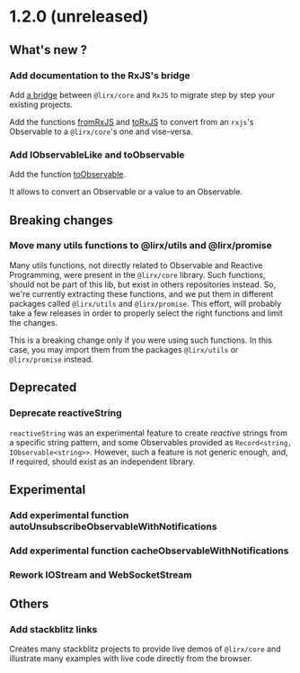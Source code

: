 # 1.2.0 (unreleased)

## What's new ?

### Add documentation to the RxJS's bridge

Add [a bridge](/docs/documentation/migration/from-rxjs/#bridge) between `@lirx/core` and `RxJS` to migrate step by step your existing projects.

Add the functions [fromRxJS](/docs/reference/from-rxjs/) and [toRxJS](/docs/reference/to-rxjs/)
to convert from an `rxjs`'s Observable to a `@lirx/core`'s one and vise-versa.

### Add IObservableLike and toObservable

Add the function [toObservable](/docs/reference/to-observable/).

It allows to convert an Observable or a value to an Observable.

## Breaking changes

### Move many utils functions to @lirx/utils and @lirx/promise

Many utils functions, not directly related to Observable and Reactive Programming,
were present in the `@lirx/core` library.
Such functions, should not be part of this lib, but exist in others repositories instead.
So, we're currently extracting these functions, and we put them in different packages called `@lirx/utils` and `@lirx/promise`.
This effort, will probably take a few releases in order to properly select the right functions and limit the changes.

This is a breaking change only if you were using such functions.
In this case, you may import them from the packages `@lirx/utils` or `@lirx/promise` instead.

## Deprecated

### Deprecate reactiveString

`reactiveString` was an experimental feature to create *reactive* strings from a specific string pattern,
and some Observables provided as `Record<string, IObservable<string>>`.
However, such a feature is not generic enough, and, if required, should exist as an independent library.

## Experimental

### Add experimental function autoUnsubscribeObservableWithNotifications

### Add experimental function cacheObservableWithNotifications

### Rework IOStream and WebSocketStream


## Others

### Add stackblitz links

Creates many stackblitz projects to provide live demos of `@lirx/core` and illustrate many examples with live code directly from the browser.
